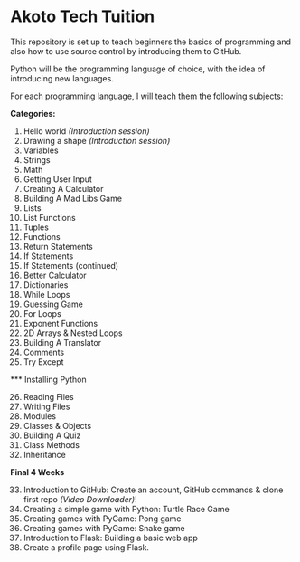 # Akoto Tech Tuition

This repository is set up to teach beginners the basics of programming and also how to use source control by introducing them to GitHub.

Python will be the programming language of choice, with the idea of introducing new languages.

For each programming language, I will teach them the following subjects:

**Categories:**
1. Hello world *(Introduction session)*
2. Drawing a shape *(Introduction session)*
3.  Variables
4.  Strings
5.  Math
6.  Getting User Input
7.  Creating A Calculator
8.  Building A Mad Libs Game
9.  Lists
10. List Functions
11. Tuples
12. Functions
13. Return Statements
14. If Statements
15. If Statements (continued)
16. Better Calculator
17. Dictionaries
18. While Loops
19. Guessing Game
20. For Loops
21. Exponent Functions
22. 2D Arrays & Nested Loops
23. Building A Translator
24. Comments
25. Try Except

*** Installing Python

26. Reading Files
27. Writing Files
28. Modules
29. Classes & Objects
30. Building A Quiz
31. Class Methods
32. Inheritance

**Final 4 Weeks**

33. Introduction to GitHub: Create an account, GitHub commands & clone first repo *(Video Downloader)*!
34. Creating a simple game with Python: Turtle Race Game
35. Creating games with PyGame: Pong game
36. Creating games with PyGame: Snake game
37. Introduction to Flask: Building a basic web app
38. Create a profile page using Flask.